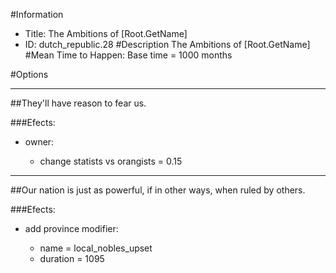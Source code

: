 #Information
 - Title: The Ambitions of [Root.GetName]
 - ID: dutch_republic.28
#Description
The Ambitions of [Root.GetName]
#Mean Time to Happen:
Base time = 1000 months

#Options

___
##They'll have reason to fear us.

###Efects:<ul><li>owner:</li><ul><li>change statists vs orangists = 0.15</li></ul></ul>

___
##Our nation is just as powerful, if in other ways, when ruled by others.

###Efects:<ul><li>add province modifier:</li><ul><li>name = local_nobles_upset</li><li>duration = 1095</li></ul></ul>
